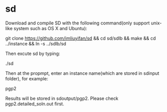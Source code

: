 # sd
Download and compile SD with the following command(only support unix-like system such as OS X and Ubuntu):

git clone https://github.com/imliuyifan/sd && cd sd/sdlb && make && cd ../instance && ln -s ../sdlb/sd

Then excute sd by typing:

./sd

Then at the propmpt, enter an instance name(which are stored in sdinput folder), for example:

pgp2

Results will be stored in sdoutput/pgp2. Please check pgp2.detailed_soln.out first.
